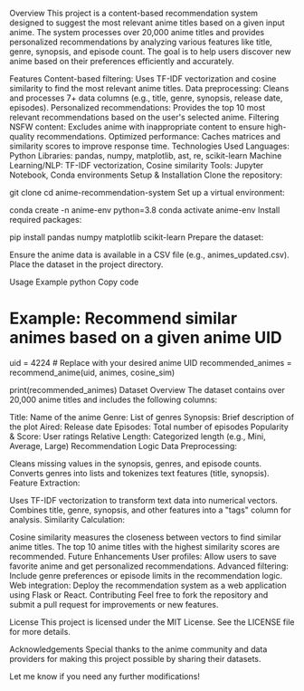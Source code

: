 Overview
This project is a content-based recommendation system designed to suggest the most relevant anime titles based on a given input anime. The system processes over 20,000 anime titles and provides personalized recommendations by analyzing various features like title, genre, synopsis, and episode count. The goal is to help users discover new anime based on their preferences efficiently and accurately.

Features
Content-based filtering: Uses TF-IDF vectorization and cosine similarity to find the most relevant anime titles.
Data preprocessing: Cleans and processes 7+ data columns (e.g., title, genre, synopsis, release date, episodes).
Personalized recommendations: Provides the top 10 most relevant recommendations based on the user's selected anime.
Filtering NSFW content: Excludes anime with inappropriate content to ensure high-quality recommendations.
Optimized performance: Caches matrices and similarity scores to improve response time.
Technologies Used
Languages: Python
Libraries: pandas, numpy, matplotlib, ast, re, scikit-learn
Machine Learning/NLP: TF-IDF vectorization, Cosine similarity
Tools: Jupyter Notebook, Conda environments
Setup & Installation
Clone the repository:

git clone <repository-url>
cd anime-recommendation-system
Set up a virtual environment:


conda create -n anime-env python=3.8
conda activate anime-env
Install required packages:


pip install pandas numpy matplotlib scikit-learn
Prepare the dataset:

Ensure the anime data is available in a CSV file (e.g., animes_updated.csv).
Place the dataset in the project directory.

Usage Example
python
Copy code
# Example: Recommend similar animes based on a given anime UID
uid = 4224  # Replace with your desired anime UID
recommended_animes = recommend_anime(uid, animes, cosine_sim)

print(recommended_animes)
Dataset Overview
The dataset contains over 20,000 anime titles and includes the following columns:

Title: Name of the anime
Genre: List of genres
Synopsis: Brief description of the plot
Aired: Release date
Episodes: Total number of episodes
Popularity & Score: User ratings
Relative Length: Categorized length (e.g., Mini, Average, Large)
Recommendation Logic
Data Preprocessing:

Cleans missing values in the synopsis, genres, and episode counts.
Converts genres into lists and tokenizes text features (title, synopsis).
Feature Extraction:

Uses TF-IDF vectorization to transform text data into numerical vectors.
Combines title, genre, synopsis, and other features into a "tags" column for analysis.
Similarity Calculation:

Cosine similarity measures the closeness between vectors to find similar anime titles.
The top 10 anime titles with the highest similarity scores are recommended.
Future Enhancements
User profiles: Allow users to save favorite anime and get personalized recommendations.
Advanced filtering: Include genre preferences or episode limits in the recommendation logic.
Web integration: Deploy the recommendation system as a web application using Flask or React.
Contributing
Feel free to fork the repository and submit a pull request for improvements or new features.

License
This project is licensed under the MIT License. See the LICENSE file for more details.

Acknowledgements
Special thanks to the anime community and data providers for making this project possible by sharing their datasets.

Let me know if you need any further modifications!






